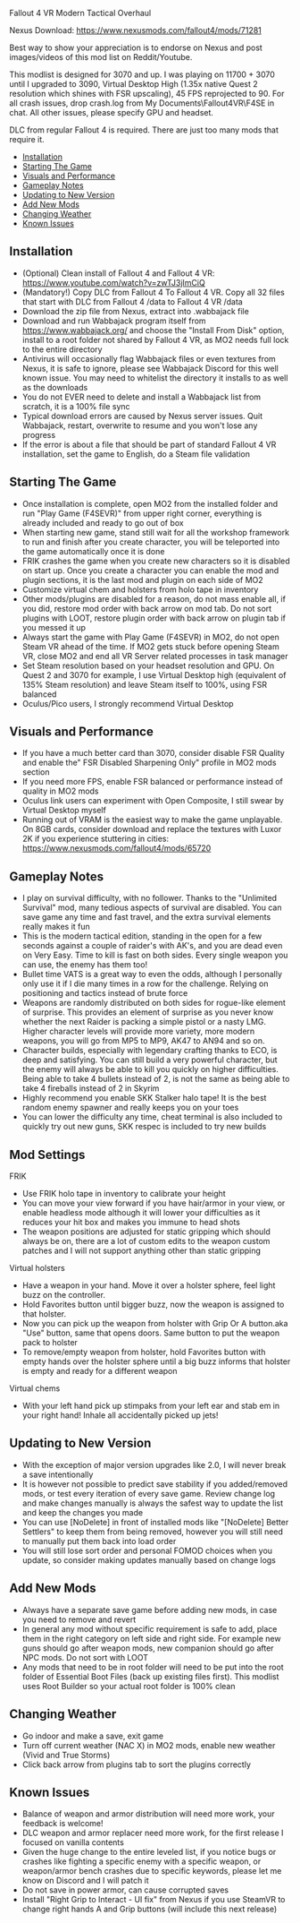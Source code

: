 Fallout 4 VR Modern Tactical Overhaul

Nexus Download: https://www.nexusmods.com/fallout4/mods/71281

Best way to show your appreciation is to endorse on Nexus and post images/videos of this mod list on Reddit/Youtube.  

This modlist is designed for 3070 and up.  I was playing on 11700 + 3070 until I upgraded to 3090, Virtual Desktop High (1.35x native Quest 2 resolution which shines with FSR upscaling), 45 FPS reprojected to 90.  For all crash issues, drop crash<dateTime stamp>.log from My Documents\Fallout4VR\F4SE in chat.  All other issues, please specify GPU and headset.
  
DLC from regular Fallout 4 is required.  There are just too many mods that require it.

- [Installation](#installation)
- [Starting The Game](#starting-the-game)
- [Visuals and Performance](#visuals-and-performance)
- [Gameplay Notes](#gameplay-notes)
- [Updating to New Version](#updating-to-new-version)
- [Add New Mods](#add-new-mods)
- [Changing Weather](#changing-weather)
- [Known Issues](#known-issues)
  
## **Installation**

- (Optional) Clean install of Fallout 4 and Fallout 4 VR: https://www.youtube.com/watch?v=zwTJ3jImCiQ
- (Mandatory!) Copy DLC from Fallout 4 To Fallout 4 VR.  Copy all 32 files that start with DLC from Fallout 4 /data to Fallout 4 VR /data 
- Download the zip file from Nexus, extract into .wabbajack file
- Download and run Wabbajack program itself from https://www.wabbajack.org/ and choose the "Install From Disk" option, install to a root folder not shared by Fallout 4 VR, as MO2 needs full lock to the entire directory
- Antivirus will occasionally flag Wabbajack files or even textures from Nexus, it is safe to ignore, please see Wabbajack Discord for this well known issue.  You may need to whitelist the directory it installs to as well as the downloads
- You do not EVER need to delete and install a Wabbajack list from scratch, it is a 100% file sync
- Typical download errors are caused by Nexus server issues.  Quit Wabbajack, restart, overwrite to resume and you won't lose any progress
- If the error is about a file that should be part of standard Fallout 4 VR installation, set the game to English, do a Steam file validation

## **Starting The Game**

- Once installation is complete, open MO2 from the installed folder and run "Play Game (F4SEVR)" from upper right corner, everything is already included and ready to go out of box
- When starting new game, stand still wait for all the workshop framework to run and finish after you create character, you will be teleported into the game automatically once it is done
- FRIK crashes the game when you create new characters so it is disabled on start up.  Once you create a character you can enable the mod and plugin sections, it is the last mod and plugin on each side of MO2  
- Customize virtual chem and holsters from holo tape in inventory  
- Other mods/plugins are disabled for a reason, do not mass enable all, if you did, restore mod order with back arrow on mod tab.  Do not sort plugins with LOOT, restore plugin order with back arrow on plugin tab if you messed it up  
- Always start the game with Play Game (F4SEVR) in MO2, do not open Steam VR ahead of the time.  If MO2 gets stuck before opening Steam VR, close MO2 and end all VR Server related processes in task manager
- Set Steam resolution based on your headset resolution and GPU.  On Quest 2 and 3070 for example, I use Virtual Desktop high (equivalent of 135% Steam resolution) and leave Steam itself to 100%, using FSR balanced  
- Oculus/Pico users, I strongly recommend Virtual Desktop

## **Visuals and Performance**  

- If you have a much better card than 3070, consider disable FSR Quality and enable  the" FSR Disabled Sharpening Only" profile in MO2 mods section
- If you need more FPS, enable FSR balanced or performance instead of quality in MO2 mods
- Oculus link users can experiment with Open Composite, I still swear by Virtual Desktop myself   
- Running out of VRAM is the easiest way to make the game unplayable.  On 8GB cards, consider download and replace the textures with Luxor 2K if you experience stuttering in cities: https://www.nexusmods.com/fallout4/mods/65720 
  
## **Gameplay Notes**

- I play on survival difficulty, with no follower.  Thanks to the "Unlimited Survival" mod, many tedious aspects of survival are disabled.  You can save game any time and fast travel, and the extra survival elements really makes it fun
- This is the modern tactical edition, standing in the open for a few seconds against a couple of raider's with AK's, and you are dead even on Very Easy.  Time to kill is fast on both sides.  Every single weapon you can use, the enemy has them too!
- Bullet time VATS is a great way to even the odds, although I personally only use it if I die many times in a row for the challenge.  Relying on positioning and tactics instead of brute force  
- Weapons are randomly distributed on both sides for rogue-like element of surprise.  This provides an element of surprise as you never know whether the next Raider is packing a simple pistol or a nasty LMG.  Higher character levels will provide more variety, more modern weapons, you will go from MP5 to MP9, AK47 to AN94 and so on.  
- Character builds, especially with legendary crafting thanks to ECO, is deep and satisfying.  You can still build a very powerful character, but the enemy will always be able to kill you quickly on higher difficulties.  Being able to take 4 bullets instead of 2, is not the same as being able to take 4 fireballs instead of 2 in Skyrim
- Highly recommend you enable SKK Stalker halo tape!  It is the best random enemy spawner and really keeps you on your toes
- You can lower the difficulty any time, cheat terminal is also included to quickly try out new guns, SKK respec is included to try new builds

## **Mod Settings**  

FRIK
- Use FRIK holo tape in inventory to calibrate your height
- You can move your view forward if you have hair/armor in your view, or enable headless mode although it will lower your difficulties as it reduces your hit box and makes you immune to head shots
- The weapon positions are adjusted for static gripping which should always be on, there are a lot of custom edits to the weapon custom patches and I will not support anything other than static gripping   

Virtual holsters
- Have a weapon in your hand. Move it over a holster sphere, feel light buzz on the controller.
- Hold Favorites button until bigger buzz, now the weapon is assigned to that holster.
- Now you can pick up the weapon from holster with Grip Or A button.aka "Use" button, same that opens doors. Same button to put the weapon pack to holster
- To remove/empty weapon from holster, hold Favorites button with empty hands over the holster sphere until a big buzz informs that holster is empty and ready for a different weapon

Virtual chems
- With your left hand pick up stimpaks from your left ear and stab em in your right hand! Inhale all accidentally picked up jets!
  
## **Updating to New Version**

- With the exception of major version upgrades like 2.0, I will never break a save intentionally
- It is however not possible to predict save stability if you added/removed mods, or test every iteration of every save game.  Review change log and make changes manually is always the safest way to update the list and keep the changes you made
- You can use [NoDelete] in front of installed mods like "[NoDelete] Better Settlers" to keep them from being removed, however you will still need to manually put them back into load order
- You will still lose sort order and personal FOMOD choices when you update, so consider making updates manually based on change logs

## **Add New Mods**

- Always have a separate save game before adding new mods, in case you need to remove and revert
- In general any mod without specific requirement is safe to add, place them in the right category on left side and right side.  For example new guns should go after weapon mods, new companion should go after NPC mods.  Do not sort with LOOT
- Any mods that need to be in root folder will need to be put into the root folder of Essential Boot Files (back up existing files first).  This modlist uses Root Builder so your actual root folder is 100% clean

## **Changing Weather**
- Go indoor and make a save, exit game
- Turn off current weather (NAC X) in MO2 mods, enable new weather (Vivid and True Storms)
- Click back arrow from plugins tab to sort the plugins correctly
  
## **Known Issues**
- Balance of weapon and armor distribution will need more work, your feedback is welcome!
- DLC weapon and armor replacer need more work, for the first release I focused on vanilla contents  
- Given the huge change to the entire leveled list, if you notice bugs or crashes like fighting a specific enemy with a specific weapon, or weapon/armor bench crashes due to specific keywords, please let me know on Discord and I will patch it
- Do not save in power armor, can cause corrupted saves
- Install "Right Grip to Interact - UI fix" from Nexus if you use SteamVR to change right hands A and Grip buttons (will include this next release)

